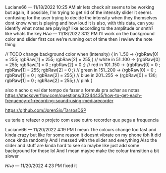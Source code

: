 Luciane66 — 11/18/2022 10:25 AM
alr lets check
alr seems to be working
but again, if possible, I'm trying to get rid of the intensity slider
it seems confusing for the user trying to decide the intensity when they themselves dont know what is playing and how loud it is
also, with this data, can you identify what notes are playing? like according to the amplitude or smth? like whats the key
𝐻𝒾𝓇𝑜 — 11/18/2022 3:12 PM
I'll work on the background color and slider first cos we're running out of time
then i review the note thing

// TODO change background color
when (intensity) {
    in 1..50 ->    {rgbRaw[0] = 255; rgbRaw[1] = 255; rgbRaw[2] = 255;} // white
    in 51..100 ->  {rgbRaw[0] = 255; rgbRaw[1] = 0  ; rgbRaw[2] = 0  ;} // red
    in 101..150 -> {rgbRaw[0] = 0  ; rgbRaw[1] = 255; rgbRaw[2] = 0  ;} // green
    in 151..200 -> {rgbRaw[0] = 0  ; rgbRaw[1] = 0  ; rgbRaw[2] = 255;} // blue
    in 201..255 -> {rgbRaw[0] = 130; rgbRaw[1] = 0  ; rgbRaw[2] = 255;} // pink
}

also n acho q vai dar tempo de fazer a formula pra achar as notas
https://stackoverflow.com/questions/32244435/how-to-get-each-frequency-of-recording-sound-using-mediarecorder

https://github.com/JorenSix/TarsosDSP

eu teria q refazer o projeto com esse outro recorder que pega a frequencia

Luciane66 — 11/20/2022 4:19 PM
I mean
The colours change too fast and kinda crazy but like for some reason it doesnt vibrate on my phone tbh
It did once kinda randomly
And I messed with the slider and everything
Also the slider and stuff are kinda hard to see so maybe like just add some background for those lol
And I mean maybe make the colour transition a bit slower

𝐻𝒾𝓇𝑜 — 11/20/2022 4:23 PM
fixed it
